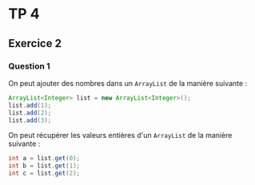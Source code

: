 # TP 4

## Exercice 2

### Question 1

On peut ajouter des nombres dans un `ArrayList` de la manière suivante :

```java
ArrayList<Integer> list = new ArrayList<Integer>();
list.add(1);
list.add(2);
list.add(3);
```

On peut récupérer les valeurs entières d'un `ArrayList` de la manière suivante :

```java
int a = list.get(0);
int b = list.get(1);
int c = list.get(2);
```

